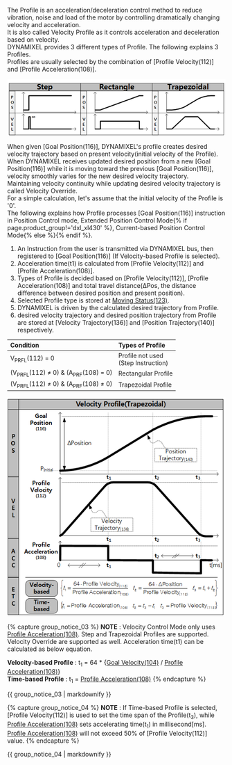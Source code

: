 The Profile is an acceleration/deceleration control method to reduce vibration, noise and load of the motor by controlling dramatically changing velocity and acceleration.  
It is also called Velocity Profile as it controls acceleration and deceleration based on velocity.  
DYNAMIXEL provides 3 different types of Profile. The following explains 3 Profiles.  
Profiles are usually selected by the combination of [Profile Velocity(112)] and [Profile Acceleration(108)].  

![](/assets/images/dxl/x/profile_types.png)

When given [Goal Position(116)], DYNAMIXEL's profile creates desired velocity trajectory based on present velocity(initial velocity of the Profile).  
When DYNAMIXEL receives updated desired position from a new [Goal Position(116)] while it is moving toward the previous [Goal Position(116)], velocity smoothly varies for the new desired velocity trajectory.  
Maintaining velocity continuity while updating desired velocity trajectory is called Velocity Override.  
For a simple calculation, let's assume that the initial velocity of the Profile is '0'.  
The following explains how Profile processes [Goal Position(116)] instruction in Position Control mode, Extended Position Control Mode{% if page.product_group!='dxl_xl430' %}, Current-based Position Control Mode{% else %}{% endif %}.

1. An Instruction from the user is transmitted via DYNAMIXEL bus, then registered to [Goal Position(116)] (If Velocity-based Profile is selected).
2. Acceleration time(t1) is calculated from [Profile Velocity(112)] and [Profile Acceleration(108)].
3. Types of Profile is decided based on [Profile Velocity(112)], [Profile Acceleration(108)] and total travel distance(ΔPos, the distance difference between desired position and present position).
4. Selected Profile type is stored at [Moving Status(123)].
5. DYNAMIXEL is driven by the calculated desired trajectory from Profile.
6. desired velocity trajectory and desired position trajectory from Profile are stored at [Velocity Trajectory(136)] and [Position Trajectory(140)] respectively.

| Condition                                                | Types of Profile                         |
|:---------------------------------------------------------|:-----------------------------------------|
| V<sub>PRFL</sub>(112) = 0                                | Profile not used<br />(Step Instruction) |
| (V<sub>PRFL</sub>(112) ≠ 0) & (A<sub>PRF</sub>(108) = 0) | Rectangular Profile                      |
| (V<sub>PRFL</sub>(112) ≠ 0) & (A<sub>PRF</sub>(108) ≠ 0) | Trapezoidal Profile                      |

![](/assets/images/dxl/x/velocity_profile.png)

{% capture group_notice_03 %}
**NOTE** : Velocity Control Mode only uses [Profile Acceleration(108)](#profile-acceleration108). Step and Trapezoidal Profiles are supported. Velocity Override are supported as well. Acceleration time(t1) can be calculated as below equation.  

**Velocity-based Profile** : t<sub>1</sub> = 64 * {[Goal Velocity(104)](#goal-velocity104) / [Profile Acceleration(108)](#profile-acceleration108)}  
**Time-based Profile** : t<sub>1</sub> = [Profile Acceleration(108)](#profile-acceleration108)
{% endcapture %}

<div class="notice">
  {{ group_notice_03 | markdownify }}
</div>

{% capture group_notice_04 %}
**NOTE** : If Time-based Profile is selected, [Profile Velocity(112)] is used to set the time span of the Profile(t<sub>3</sub>), while [Profile Acceleration(108)](#profile-acceleration108) sets accelerating time(t<sub>1</sub>) in millisecond[ms]. [Profile Acceleration(108)](#profile-acceleration108) will not exceed 50% of [Profile Velocity(112)] value.
{% endcapture %}

<div class="notice">
  {{ group_notice_04 | markdownify }}
</div>

[Moving Status(123)]: #moving-status123
